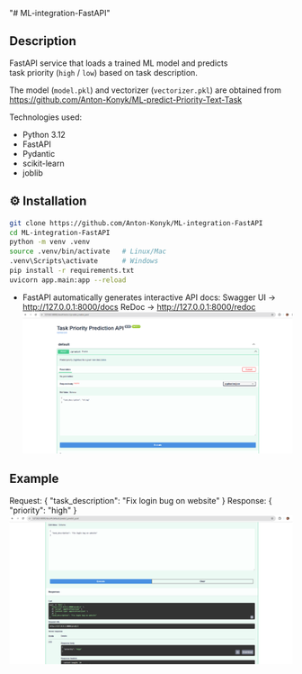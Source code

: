 "# ML-integration-FastAPI" 

## Description
FastAPI service that loads a trained ML model and predicts  
task priority (`high` / `low`) based on task description.  

The model (`model.pkl`) and vectorizer (`vectorizer.pkl`) are obtained from 
https://github.com/Anton-Konyk/ML-predict-Priority-Text-Task

Technologies used:
- Python 3.12  
- FastAPI  
- Pydantic  
- scikit-learn  
- joblib 


## ⚙️ Installation

```bash
git clone https://github.com/Anton-Konyk/ML-integration-FastAPI
cd ML-integration-FastAPI
python -m venv .venv
source .venv/bin/activate   # Linux/Mac
.venv\Scripts\activate      # Windows
pip install -r requirements.txt
uvicorn app.main:app --reload
```

*  FastAPI automatically generates interactive API docs:
Swagger UI → http://127.0.0.1:8000/docs
ReDoc → http://127.0.0.1:8000/redoc
![swagger_3.png](Demo_Screenshots/swagger_3.png)

## Example
Request:
{
  "task_description": "Fix login bug on website"
}
Response:
{
  "priority": "high"
}
![result.png](Demo_Screenshots/result.png)
